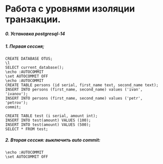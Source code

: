 # Работа с уровнями изоляции транзакции.
##### 0. Установка postgresql-14
##### 1. Первая сессия;
```
CREATE DATABASE OTUS;
\l
SELECT current_database();
\echo :AUTOCOMMIT
\set AUTOCOMMIT OFF
\echo :AUTOCOMMIT
CREATE TABLE persons (id serial, first_name text, second_name text);
INSERT INTO persons (first_name, second_name) values ('ivan', 'ivanov'); 
INSERT INTO persons (first_name, second_name) values ('petr', 'petrov'); 
commit;

CREATE TABLE test (i serial, amount int);
INSERT INTO test(amount) VALUES (100);
INSERT INTO test(amount) VALUES (500);
SELECT * FROM test;
```

##### 2. Вторая сессия: выключить auto commit:
```
\echo :AUTOCOMMIT
\set AUTOCOMMIT OFF
```
